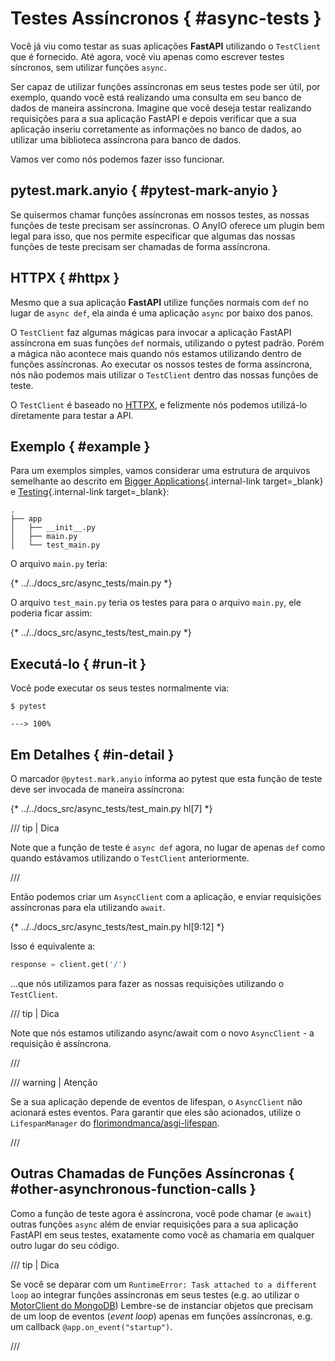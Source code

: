 # Testes Assíncronos { #async-tests }

Você já viu como testar as suas aplicações **FastAPI** utilizando o `TestClient` que é fornecido. Até agora, você viu apenas como escrever testes síncronos, sem utilizar funções `async`.

Ser capaz de utilizar funções assíncronas em seus testes pode ser útil, por exemplo, quando você está realizando uma consulta em seu banco de dados de maneira assíncrona. Imagine que você deseja testar realizando requisições para a sua aplicação FastAPI e depois verificar que a sua aplicação inseriu corretamente as informações no banco de dados, ao utilizar uma biblioteca assíncrona para banco de dados.

Vamos ver como nós podemos fazer isso funcionar.

## pytest.mark.anyio { #pytest-mark-anyio }

Se quisermos chamar funções assíncronas em nossos testes, as nossas funções de teste precisam ser assíncronas. O AnyIO oferece um plugin bem legal para isso, que nos permite especificar que algumas das nossas funções de teste precisam ser chamadas de forma assíncrona.

## HTTPX { #httpx }

Mesmo que a sua aplicação **FastAPI** utilize funções normais com `def` no lugar de `async def`, ela ainda é uma aplicação `async` por baixo dos panos.

O `TestClient` faz algumas mágicas para invocar a aplicação FastAPI assíncrona em suas funções `def` normais, utilizando o pytest padrão. Porém a mágica não acontece mais quando nós estamos utilizando dentro de funções assíncronas. Ao executar os nossos testes de forma assíncrona, nós não podemos mais utilizar o `TestClient` dentro das nossas funções de teste.

O `TestClient` é baseado no <a href="https://www.python-httpx.org" class="external-link" target="_blank">HTTPX</a>, e felizmente nós podemos utilizá-lo diretamente para testar a API.

## Exemplo { #example }

Para um exemplos simples, vamos considerar uma estrutura de arquivos semelhante ao descrito em [Bigger Applications](../tutorial/bigger-applications.md){.internal-link target=_blank} e [Testing](../tutorial/testing.md){.internal-link target=_blank}:

```
.
├── app
│   ├── __init__.py
│   ├── main.py
│   └── test_main.py
```

O arquivo `main.py` teria:

{* ../../docs_src/async_tests/main.py *}

O arquivo `test_main.py` teria os testes para para o arquivo `main.py`, ele poderia ficar assim:

{* ../../docs_src/async_tests/test_main.py *}

## Executá-lo { #run-it }

Você pode executar os seus testes normalmente via:

<div class="termy">

```console
$ pytest

---> 100%
```

</div>

## Em Detalhes { #in-detail }

O marcador `@pytest.mark.anyio` informa ao pytest que esta função de teste deve ser invocada de maneira assíncrona:

{* ../../docs_src/async_tests/test_main.py hl[7] *}

/// tip | Dica

Note que a função de teste é `async def` agora, no lugar de apenas `def` como quando estávamos utilizando o `TestClient` anteriormente.

///

Então podemos criar um `AsyncClient` com a aplicação, e enviar requisições assíncronas para ela utilizando `await`.

{* ../../docs_src/async_tests/test_main.py hl[9:12] *}

Isso é equivalente a:

```Python
response = client.get('/')
```

...que nós utilizamos para fazer as nossas requisições utilizando o `TestClient`.

/// tip | Dica

Note que nós estamos utilizando async/await com o novo `AsyncClient` - a requisição é assíncrona.

///

/// warning | Atenção

Se a sua aplicação depende de eventos de lifespan, o `AsyncClient` não acionará estes eventos. Para garantir que eles são acionados, utilize o `LifespanManager` do <a href="https://github.com/florimondmanca/asgi-lifespan#usage" class="external-link" target="_blank">florimondmanca/asgi-lifespan</a>.

///

## Outras Chamadas de Funções Assíncronas { #other-asynchronous-function-calls }

Como a função de teste agora é assíncrona, você pode chamar (e `await`) outras funções `async` além de enviar requisições para a sua aplicação FastAPI em seus testes, exatamente como você as chamaria em qualquer outro lugar do seu código.

/// tip | Dica

Se você se deparar com um `RuntimeError: Task attached to a different loop` ao integrar funções assíncronas em seus testes (e.g. ao utilizar o <a href="https://stackoverflow.com/questions/41584243/runtimeerror-task-attached-to-a-different-loop" class="external-link" target="_blank">MotorClient do MongoDB</a>) Lembre-se de instanciar objetos que precisam de um loop de eventos (*event loop*) apenas em funções assíncronas, e.g. um callback `@app.on_event("startup")`.

///

